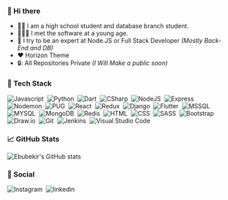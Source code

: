 ### 👋 Hi there 

- :man_student: I am a high school student and database branch student.
- :child::man_technologist: I met the software at a young age.
- :seedling: I try to be an expert at Node.JS or Full Stack Developer _(Mostly Back-End and DB)_
- :heart: Horizon Theme
- :lock:: All Repositories Private _(I Will Make a public soon)_

### :toolbox: Tech Stack 
![Javascript](https://img.shields.io/badge/Javascript-1c1e26?style=flat&logo=Javascript&logoColor=e95379)&nbsp;
![Python](https://img.shields.io/badge/Python-1c1e26?style=flat&logo=Python&logoColor=e95379)&nbsp;
![Dart](https://img.shields.io/badge/Dart-1c1e26?style=flat&logo=Dart&logoColor=e95379)&nbsp;
![CSharp](https://img.shields.io/badge/CSharp-1c1e26?style=flat&logo=c-sharp&logoColor=e95379)&nbsp;
![NodeJS](https://img.shields.io/badge/NodeJS-1c1e26?style=flat&logo=node.js&logoColor=e95379)&nbsp;
![Express](https://img.shields.io/badge/Express-05122A?style=flat&logo=Express&logoColor=e95379)&nbsp;
![Nodemon](https://img.shields.io/badge/Nodemon-05122A?style=flat&logo=Nodemon&logoColor=e95379)&nbsp;
![PUG](https://img.shields.io/badge/Pug-05122A?style=flat&logo=pug&logoColor=e95379)&nbsp;
![React](https://img.shields.io/badge/React-1c1e26?style=flat&logo=React&logoColor=e95379)&nbsp;
![Redux](https://img.shields.io/badge/Redux-1c1e26?style=flat&logo=Redux&logoColor=e95379)&nbsp;
![Django](https://img.shields.io/badge/Django-1c1e26?style=flat&logo=Django&logoColor=e95379)&nbsp;
![Flutter](https://img.shields.io/badge/Flutter-1c1e26?style=flat&logo=Flutter&logoColor=e95379)&nbsp;
![MSSQL](https://img.shields.io/badge/MSSQL-1c1e26?style=flat&logo=microsoft-sql-server&logoColor=e95379)&nbsp;
![MYSQL](https://img.shields.io/badge/MYSQL-1c1e26?style=flat&logo=mysql&logoColor=e95379)&nbsp;
![MongoDB](https://img.shields.io/badge/MongoDB-1c1e26?style=flat&logo=MongoDB&logoColor=e95379)&nbsp;
![Redis](https://img.shields.io/badge/Redis-1c1e26?style=flat&logo=Redis&logoColor=e95379)&nbsp;
![HTML](https://img.shields.io/badge/HTML-1c1e26?style=flat&logo=HTML5&logoColor=e95379)&nbsp;
![CSS](https://img.shields.io/badge/CSS-1c1e26?style=flat&logo=CSS3&logoColor=e95379)&nbsp;
![SASS](https://img.shields.io/badge/SASS-1c1e26?style=flat&logo=SASS&logoColor=e95379)&nbsp;
![Bootstrap](https://img.shields.io/badge/Bootstrap-1c1e26?style=flat&logo=Bootstrap&logoColor=e95379)&nbsp;
![Draw.io](https://img.shields.io/badge/-Draw.io%20:/-1c1e26?style=flat&logo=diagrams.net&logoColor=e95379)&nbsp;
![Git](https://img.shields.io/badge/Git-1c1e26?style=flat&logo=Git&logoColor=e95379)&nbsp;
![Jenkins](https://img.shields.io/badge/Jenkins-1c1e26?style=flat&logo=Jenkins&logoColor=e95379)&nbsp;
![Visual Studio Code](https://img.shields.io/badge/-Visual%20Studio%20Code-1c1e26?style=flat&logo=visual-studio-code&logoColor=e95379)&nbsp;

### :chart_with_upwards_trend: GitHub Stats
![Ebubekir's GitHub stats](https://github-readme-stats.vercel.app/api?username=EbubekirYucel&show_icons=true&bg_color=1c1e26&title_color=e95379&icon_color=e95379&text_color=ffffff)

### :postbox: Social
![Instagram](https://img.shields.io/badge/@ebubekir.ycl-1c1e26?style=flat&logo=instagram&logoColor=e95379)&nbsp;
![linkedin](https://img.shields.io/badge/EbubekirYucel-1c1e26?style=flat&logo=linkedin&logoColor=e95379)&nbsp;

